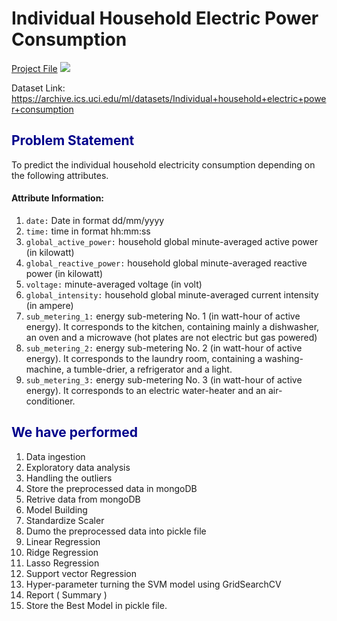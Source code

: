# Individual Household Electric Power Consumption
[Project File](https://github.com/Sahiljosan/Machine-Learning_Practical-Implimentation/blob/main/SVM%20-%20Support%20Vector%20Machine/SVR%20on%20Household%20Electricity%20comsumption/Predict%20Household%20Electricity%20Consumption%20-%20Regression%20Problem.ipynb)
![](https://www.energy.gov/sites/default/files/styles/full_article_width/public/qtr-ch3-intro.jpg?itok=edlO53_p)

Dataset Link: https://archive.ics.uci.edu/ml/datasets/Individual+household+electric+power+consumption

## <font color=#00008B>Problem Statement</font>
To predict the individual household electricity consumption depending on the following attributes.
#### Attribute Information:
1. `date:` Date in format dd/mm/yyyy
2. `time:` time in format hh:mm:ss
3. `global_active_power:` household global minute-averaged active power (in kilowatt)
4. `global_reactive_power:` household global minute-averaged reactive power (in kilowatt)
5. `voltage:` minute-averaged voltage (in volt)
6. `global_intensity:` household global minute-averaged current intensity (in ampere)
7. `sub_metering_1:` energy sub-metering No. 1 (in watt-hour of active energy).  It corresponds to the kitchen, containing mainly a dishwasher, an oven and a microwave (hot plates are not electric but gas powered)
8. `sub_metering_2:` energy sub-metering No. 2 (in watt-hour of active energy). It corresponds to the laundry room, containing a washing-machine, a tumble-drier, a refrigerator and a light.
9. `sub_metering_3:` energy sub-metering No. 3 (in watt-hour of active energy). It corresponds to an electric water-heater and an air-conditioner.


## <font color=#00008B>We have performed</font>
1. Data ingestion
2. Exploratory data analysis
3. Handling the outliers
4. Store the preprocessed data in mongoDB
5. Retrive data from mongoDB
6. Model Building
7. Standardize Scaler
8. Dumo the preprocessed data into pickle file
9. Linear Regression
10. Ridge Regression
11. Lasso Regression
12. Support vector Regression
13. Hyper-parameter turning the SVM model using GridSearchCV
14. Report ( Summary )
15. Store the Best Model in pickle file.


